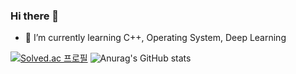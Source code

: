 ### Hi there 👋
- 🌱 I’m currently learning C++, Operating System, Deep Learning

<!--
**ykdy3951/ykdy3951** is a ✨ _special_ ✨ repository because its `README.md` (this file) appears on your GitHub profile.

Here are some ideas to get you started:

- 🔭 I’m currently working on ...
- 👯 I’m looking to collaborate on ...
- 🤔 I’m looking for help with ...
- 💬 Ask me about ...
- 📫 How to reach me: ...
- 😄 Pronouns: ...
- ⚡ Fun fact: ...
-->

[![Solved.ac
프로필](http://mazassumnida.wtf/api/v2/generate_badge?boj={ykdy3951})](https://solved.ac/{ykdy3951})
![Anurag's GitHub stats](https://github-readme-stats.vercel.app/api?username=ykdy3951&show_icons=true&theme=radical)
